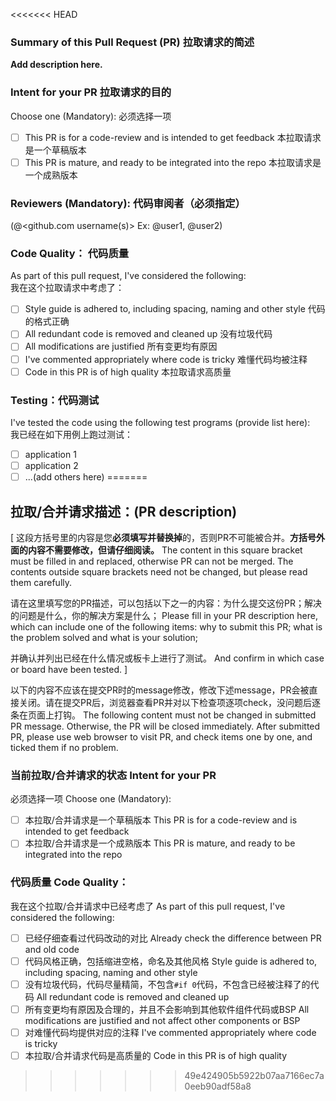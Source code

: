 <<<<<<< HEAD
### Summary of this Pull Request (PR) 拉取请求的简述  

**Add description here.**  

### Intent for your PR 拉取请求的目的  

Choose one (Mandatory): 必须选择一项  

- [ ] This PR is for a code-review and is intended to get feedback 本拉取请求是一个草稿版本  
- [ ] This PR is mature, and ready to be integrated into the repo 本拉取请求是一个成熟版本  

### Reviewers (Mandatory): 代码审阅者（必须指定）
(@<github.com username(s)> Ex: @user1, @user2)  


### Code Quality： 代码质量  
As part of this pull request, I've considered the following:  
我在这个拉取请求中考虑了：
- [ ] Style guide is adhered to, including spacing, naming and other style 代码的格式正确  
- [ ] All redundant code is removed and cleaned up 没有垃圾代码
- [ ] All modifications are justified 所有变更均有原因  
- [ ] I've commented appropriately where code is tricky 难懂代码均被注释  
- [ ] Code in this PR is of high quality 本拉取请求高质量  

### Testing：代码测试

I've tested the code using the following test programs (provide list here):  
我已经在如下用例上跑过测试：  

- [ ] application 1
- [ ] application 2
- [ ] ...(add others here)
=======
## 拉取/合并请求描述：(PR description)

[
这段方括号里的内容是您**必须填写并替换掉**的，否则PR不可能被合并。**方括号外面的内容不需要修改，但请仔细阅读。**
The content in this square bracket must be filled in and replaced, otherwise PR can not be merged. The contents outside square brackets need not be changed, but please read them carefully.

请在这里填写您的PR描述，可以包括以下之一的内容：为什么提交这份PR；解决的问题是什么，你的解决方案是什么；
Please fill in your PR description here, which can include one of the following items: why to submit this PR; what is the problem solved and what is your solution;

并确认并列出已经在什么情况或板卡上进行了测试。
And confirm in which case or board have been tested.
]

以下的内容不应该在提交PR时的message修改，修改下述message，PR会被直接关闭。请在提交PR后，浏览器查看PR并对以下检查项逐项check，没问题后逐条在页面上打钩。
The following content must not be changed in submitted PR message. Otherwise, the PR will be closed immediately. After submitted PR, please use web browser to visit PR, and check items one by one, and ticked them if no problem.

### 当前拉取/合并请求的状态 Intent for your PR

必须选择一项 Choose one (Mandatory):

- [ ] 本拉取/合并请求是一个草稿版本 This PR is for a code-review and is intended to get feedback
- [ ] 本拉取/合并请求是一个成熟版本 This PR is mature, and ready to be integrated into the repo

### 代码质量 Code Quality：

我在这个拉取/合并请求中已经考虑了 As part of this pull request, I've considered the following:

- [ ] 已经仔细查看过代码改动的对比 Already check the difference between PR and old code
- [ ] 代码风格正确，包括缩进空格，命名及其他风格 Style guide is adhered to, including spacing, naming and other style
- [ ] 没有垃圾代码，代码尽量精简，不包含`#if 0`代码，不包含已经被注释了的代码 All redundant code is removed and cleaned up
- [ ] 所有变更均有原因及合理的，并且不会影响到其他软件组件代码或BSP All modifications are justified and not affect other components or BSP
- [ ] 对难懂代码均提供对应的注释 I've commented appropriately where code is tricky
- [ ] 本拉取/合并请求代码是高质量的 Code in this PR is of high quality
>>>>>>> 49e424905b5922b07aa7166ec7a0eeb90adf58a8
